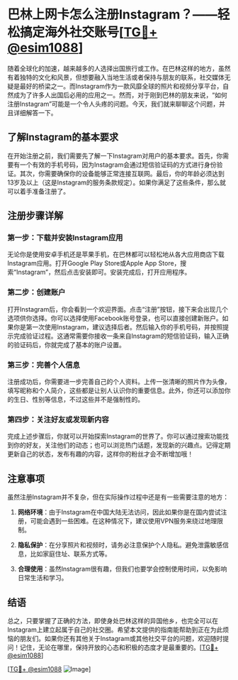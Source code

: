 # 巴林上网卡怎么注册Instagram？——轻松搞定海外社交账号[[TG💪+ @esim1088](https://t.me/s/esim1088)]

随着全球化的加速，越来越多的人选择出国旅行或工作。在巴林这样的地方，虽然有着独特的文化和风景，但想要融入当地生活或者保持与朋友的联系，社交媒体无疑是最好的桥梁之一。而Instagram作为一款风靡全球的照片和视频分享平台，自然成为了许多人出国后必用的应用之一。然而，对于刚到巴林的朋友来说，“如何注册Instagram”可能是一个令人头疼的问题。今天，我们就来聊聊这个问题，并且详细解答一下。

## 了解Instagram的基本要求

在开始注册之前，我们需要先了解一下Instagram对用户的基本要求。首先，你需要有一个有效的手机号码，因为Instagram会通过短信验证码的方式进行身份验证。其次，你需要确保你的设备能够正常连接互联网。最后，你的年龄必须达到13岁及以上（这是Instagram的服务条款规定）。如果你满足了这些条件，那么就可以着手准备注册了。

## 注册步骤详解

### 第一步：下载并安装Instagram应用

无论你是使用安卓手机还是苹果手机，在巴林都可以轻松地从各大应用商店下载Instagram应用。打开Google Play Store或Apple App Store，搜索“Instagram”，然后点击安装即可。安装完成后，打开应用程序。

### 第二步：创建账户

打开Instagram后，你会看到一个欢迎界面。点击“注册”按钮，接下来会出现几个选项供你选择。你可以选择使用Facebook账号登录，也可以直接创建新账户。如果你是第一次使用Instagram，建议选择后者。然后输入你的手机号码，并按照提示完成验证过程。这通常需要你接收一条来自Instagram的短信验证码，输入正确的验证码后，你就完成了基本的账户设置。

### 第三步：完善个人信息

注册成功后，你需要进一步完善自己的个人资料。上传一张清晰的照片作为头像，填写昵称和个人简介，这些都是让别人认识你的重要信息。此外，你还可以添加你的生日、性别等信息，不过这些并不是强制性的。

### 第四步：关注好友或发现新内容

完成上述步骤后，你就可以开始探索Instagram的世界了。你可以通过搜索功能找到你的好友，关注他们的动态；也可以浏览热门话题，发现新的兴趣点。记得定期更新自己的状态，发布有趣的内容，这样你的粉丝才会不断增加哦！

## 注意事项

虽然注册Instagram并不复杂，但在实际操作过程中还是有一些需要注意的地方：

1. **网络环境**：由于Instagram在中国大陆无法访问，因此如果你是在国内尝试注册，可能会遇到一些困难。在这种情况下，建议使用VPN服务来绕过地理限制。
   
2. **隐私保护**：在分享照片和视频时，请务必注意保护个人隐私。避免泄露敏感信息，比如家庭住址、联系方式等。

3. **合理使用**：虽然Instagram很有趣，但我们也要学会控制使用时间，以免影响日常生活和学习。

## 结语

总之，只要掌握了正确的方法，即使身处巴林这样的异国他乡，也完全可以在Instagram上建立起属于自己的社交圈。希望本文提供的指南能帮助到正在为此烦恼的朋友们。如果你还有其他关于Instagram或其他社交平台的问题，欢迎随时提问！记住，无论在哪里，保持开放的心态和积极的态度才是最重要的。[[TG💪+ @esim1088](https://t.me/s/esim1088)]

[[TG💪+ @esim1088](https://t.me/s/esim1088) ![Image](https://i.postimg.cc/4NQfJmqS/Snipaste-2025-05-13-00-14-12.png)]